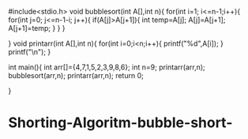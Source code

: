 #include<stdio.h>
void bubblesort(int A[],int n){
    for(int i=1; i<=n-1;i++){
        for(int j=0; j<=n-1-i; j++){
            if(A[j]>A[j+1]){
               int temp=A[j];
               A[j]=A[j+1];
               A[j+1]=temp;
            }
        }
    }


}
void printarr(int A[],int n){
    for(int i=0;i<n;i++){
        printf("%d",A[i]);
    }
    printf("\n");
}



int main(){
    int arr[]={4,7,1,5,2,3,9,8,6};
    int n=9;
    printarr(arr,n);
    bubblesort(arr,n);
    printarr(arr,n);
    return 0;

}

# Shorting-Algoritm-bubble-short-
